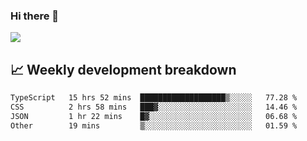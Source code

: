 ### Hi there 👋
<img align="center" src="https://github-readme-stats.vercel.app/api?username=Tumao727&show_icons=true&hide_title=true&theme=dracula" />


## 📈 Weekly development breakdown
<!--START_SECTION:waka-->

```txt
TypeScript   15 hrs 52 mins  ███████████████████▒░░░░░   77.28 %
CSS          2 hrs 58 mins   ███▓░░░░░░░░░░░░░░░░░░░░░   14.46 %
JSON         1 hr 22 mins    █▓░░░░░░░░░░░░░░░░░░░░░░░   06.68 %
Other        19 mins         ▒░░░░░░░░░░░░░░░░░░░░░░░░   01.59 %
```

<!--END_SECTION:waka-->